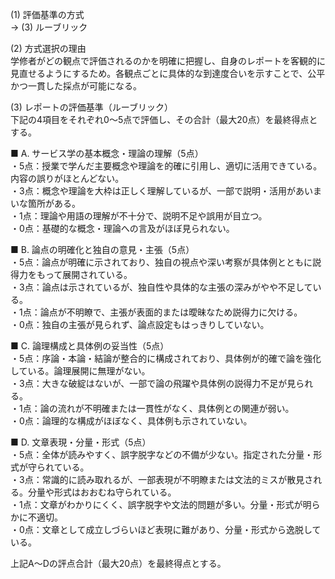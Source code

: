 (1) 評価基準の方式  
→ (3) ルーブリック

(2) 方式選択の理由  
学修者がどの観点で評価されるのかを明確に把握し、自身のレポートを客観的に見直せるようにするため。各観点ごとに具体的な到達度合いを示すことで、公平かつ一貫した採点が可能になる。

(3) レポートの評価基準（ルーブリック）  
下記の4項目をそれぞれ0～5点で評価し、その合計（最大20点）を最終得点とする。

■ A. サービス学の基本概念・理論の理解（5点）  
・5点：授業で学んだ主要概念や理論を的確に引用し、適切に活用できている。内容の誤りがほとんどない。  
・3点：概念や理論を大枠は正しく理解しているが、一部で説明・活用があいまいな箇所がある。  
・1点：理論や用語の理解が不十分で、説明不足や誤用が目立つ。  
・0点：基礎的な概念・理論への言及がほぼ見られない。

■ B. 論点の明確化と独自の意見・主張（5点）  
・5点：論点が明確に示されており、独自の視点や深い考察が具体例とともに説得力をもって展開されている。  
・3点：論点は示されているが、独自性や具体的な主張の深みがやや不足している。  
・1点：論点が不明瞭で、主張が表面的または曖昧なため説得力に欠ける。  
・0点：独自の主張が見られず、論点設定もはっきりしていない。

■ C. 論理構成と具体例の妥当性（5点）  
・5点：序論・本論・結論が整合的に構成されており、具体例が的確で論を強化している。論理展開に無理がない。  
・3点：大きな破綻はないが、一部で論の飛躍や具体例の説得力不足が見られる。  
・1点：論の流れが不明確または一貫性がなく、具体例との関連が弱い。  
・0点：論理的な構成がほぼなく、具体例も示されていない。

■ D. 文章表現・分量・形式（5点）  
・5点：全体が読みやすく、誤字脱字などの不備が少ない。指定された分量・形式が守られている。  
・3点：常識的に読み取れるが、一部表現が不明瞭または文法的ミスが散見される。分量や形式はおおむね守られている。  
・1点：文章がわかりにくく、誤字脱字や文法的問題が多い。分量・形式が明らかに不適切。  
・0点：文章として成立しづらいほど表現に難があり、分量・形式から逸脱している。  

上記A～Dの評点合計（最大20点）を最終得点とする。